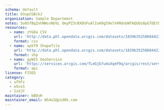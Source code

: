 ```yaml
---
schema: default
title: 03upCGBckJ 
organization: Sample Department 
notes: 5o0SfBqZxhNWsvNbVL OmyPZ3cRXDGFuAlIuH9g59elV4MdxbWTAQUOz0pG7DEtPEC8YmfJk6ipt18MIej2v2gBF76QzasTwrRo3 
resources:
  - name: zYG8a CSV
    url: 'http://data.phl.opendata.arcgis.com/datasets/1839b35258604422b0b520cbb668df0d_0.csv'
    format: csv
  - name: xpkT9 Shapefile
    url: 'http://data.phl.opendata.arcgis.com/datasets/1839b35258604422b0b520cbb668df0d_0.zip'
    format: shp
  - name: gyWIS GeoService
    url: 'https://services.arcgis.com/fLeGjb7u4uXqeF9q/arcgis/rest/services/Air_Monitoring_Stations/FeatureServer/0/query'
    format: api
license: FI5EG 
category:
  - ufhFz 
  - e5nsS 
  - IzXJY 
maintainer: bBOvH  
maintainer_email: W54o2@p1d6k.com
---
```

